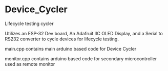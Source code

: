 # Device_Cycler
Lifecycle testing cycler

Utilizes an ESP-32 Dev board, An Adafruit IIC OLED Display, and a Serial to RS232 converter to cycle devices for lifecycle testing.

main.cpp contains main arduino based code for Device Cycler

monitor.cpp contains arduino based code for secondary microcontroller used as remote monitor

